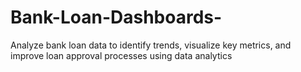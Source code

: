 # Bank-Loan-Dashboards-
Analyze bank loan data to identify trends, visualize key metrics, and improve loan approval processes using data analytics
